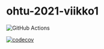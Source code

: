 # ohtu-2021-viikko1

![GitHub Actions](https://github.com/AlluSu/ohtu-2021-viikko1/workflows/CI/badge.svg)

[![codecov](https://codecov.io/gh/AlluSu/ohtu-2021-viikko1/branch/main/graph/badge.svg?token=DAJ2A1XK0L)](https://codecov.io/gh/AlluSu/ohtu-2021-viikko1)
